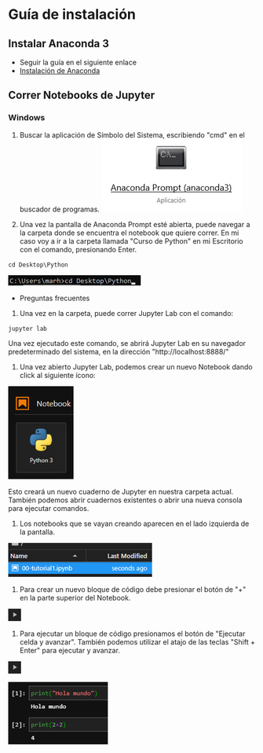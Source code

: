 # Guía de instalación 

## Instalar Anaconda 3
- Seguir la guía en el siguiente enlace
- [Instalación de Anaconda](https://docs.anaconda.com/anaconda/install/)

## Correr Notebooks de Jupyter
### Windows
1. Buscar la aplicación de Símbolo del Sistema, escribiendo "cmd" en el buscador de programas.
![CMD](cmd.png)

1. Una vez la pantalla de Anaconda Prompt esté abierta, puede navegar a la carpeta donde se encuentra el notebook que quiere correr. En mi caso voy a ir a la carpeta llamada "Curso de Python" en mi Escritorio con el comando, presionando Enter.
```
cd Desktop\Python
```

![Moverse a la carpeta deseada](cd.png)
- Preguntas frecuentes

1. Una vez en la carpeta, puede correr Jupyter Lab con el comando:
```
jupyter lab
```
Una vez ejecutado este comando, se abrirá Jupyter Lab en su navegador predeterminado del sistema, en la dirección "http://localhost:8888/"

1. Una vez abierto Jupyter Lab, podemos crear un nuevo Notebook dando click al siguiente ícono:

![Nuevo Notebook](new.png)

Esto creará un nuevo cuaderno de Jupyter en nuestra carpeta actual. También podemos abrir cuadernos existentes o abrir una nueva consola para ejecutar comandos.

1. Los notebooks que se vayan creando aparecen en el lado izquierda de la pantalla.

![notebooks](notebook.png)

1. Para crear un nuevo bloque de código debe presionar el botón de "+" en la parte superior del Notebook.

![New block](run.png)

1. Para ejecutar un bloque de código presionamos el botón de "Ejecutar celda y avanzar". También podemos utilizar el atajo de las teclas "Shift + Enter" para ejecutar y avanzar.

![Run](run.png)

![Executed block](ran.png)